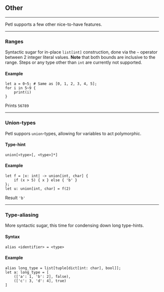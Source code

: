 ## Other

---

Petl supports a few other nice-to-have features.

---

### Ranges
Syntactic sugar for in-place ```list[int]``` construction, done via the ```~``` operator
between 2 integer literal values. **Note** that both bounds are inclusive to the range.
Steps or any type other than ```int``` are currently not supported.

#### Example
```
let a = 0~5; # Same as [0, 1, 2, 3, 4, 5];
for i in 5~9 {
    print(i)
}
```
Prints ```56789```

---

### Union-types
Petl suppors ```union```-types, allowing for variables to act polymorphic.

#### Type-hint
```union[<type>[, <type>]*]```

#### Example
```
let f = |x: int| -> union[int, char] {
    if (x > 5) { x } else { 'b' }
};
let u: union[int, char] = f(2)
```
Result ```'b'```

---

### Type-aliasing
More syntactic sugar, this time for condensing down long type-hints.

#### Syntax
```
alias <identifier> = <type>
```

#### Example
```
alias long_type = list[tuple[dict[int: char], bool]];
let a: long_type = [
    (['a': 1, 'b': 2], false),
    (['c': 3, 'd': 4], true)
]
```